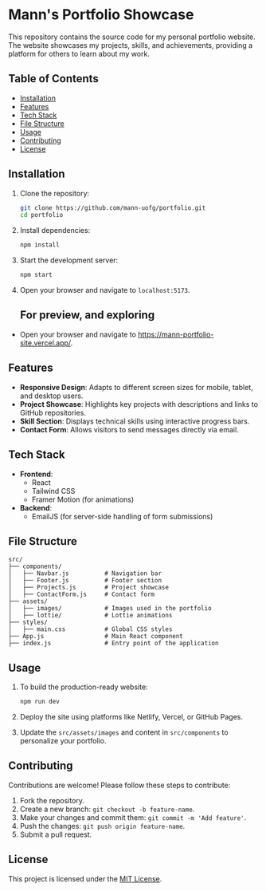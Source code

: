 # Mann's Portfolio Showcase

This repository contains the source code for my personal portfolio website. The website showcases my projects, skills, and achievements, providing a platform for others to learn about my work.

## Table of Contents

- [Installation](#installation)
- [Features](#features)
- [Tech Stack](#tech-stack)
- [File Structure](#file-structure)
- [Usage](#usage)
- [Contributing](#contributing)
- [License](#license)

## Installation

1. Clone the repository:
   ```bash
   git clone https://github.com/mann-uofg/portfolio.git
   cd portfolio
   ```

2. Install dependencies:
   ```bash
   npm install
   ```

3. Start the development server:
   ```bash
   npm start
   ```
4. Open your browser and navigate to `localhost:5173`.

   ## For preview, and exploring

- Open your browser and navigate to https://mann-portfolio-site.vercel.app/.

## Features

- **Responsive Design**: Adapts to different screen sizes for mobile, tablet, and desktop users.
- **Project Showcase**: Highlights key projects with descriptions and links to GitHub repositories.
- **Skill Section**: Displays technical skills using interactive progress bars.
- **Contact Form**: Allows visitors to send messages directly via email.

## Tech Stack

- **Frontend**:
  - React
  - Tailwind CSS
  - Framer Motion (for animations)
- **Backend**:
  - EmailJS (for server-side handling of form submissions)

## File Structure

```plaintext
src/
├── components/
│   ├── Navbar.js          # Navigation bar
│   ├── Footer.js          # Footer section
│   ├── Projects.js        # Project showcase
│   ├── ContactForm.js     # Contact form
├── assets/
│   ├── images/            # Images used in the portfolio
│   ├── lottie/            # Lottie animations
├── styles/
│   ├── main.css           # Global CSS styles
├── App.js                 # Main React component
├── index.js               # Entry point of the application
```

## Usage

1. To build the production-ready website:
   ```bash
   npm run dev
   ```

2. Deploy the site using platforms like Netlify, Vercel, or GitHub Pages.

3. Update the `src/assets/images` and content in `src/components` to personalize your portfolio.

## Contributing

Contributions are welcome! Please follow these steps to contribute:
1. Fork the repository.
2. Create a new branch: `git checkout -b feature-name`.
3. Make your changes and commit them: `git commit -m 'Add feature'`.
4. Push the changes: `git push origin feature-name`.
5. Submit a pull request.

## License

This project is licensed under the [MIT License](LICENSE).
